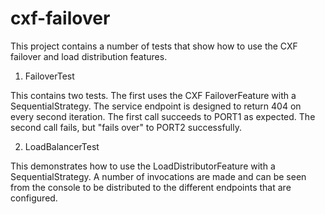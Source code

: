 cxf-failover
===========

This project contains a number of tests that show how to use the CXF failover
and load distribution features.

1) FailoverTest

This contains two tests. The first uses the CXF FailoverFeature with a 
SequentialStrategy. The service endpoint is designed to return 404 on every
second iteration. The first call succeeds to PORT1 as expected. The second
call fails, but "fails over" to PORT2 successfully.

2) LoadBalancerTest

This demonstrates how to use the LoadDistributorFeature with a
SequentialStrategy. A number of invocations are made and can be seen from the
console to be distributed to the different endpoints that are configured.

